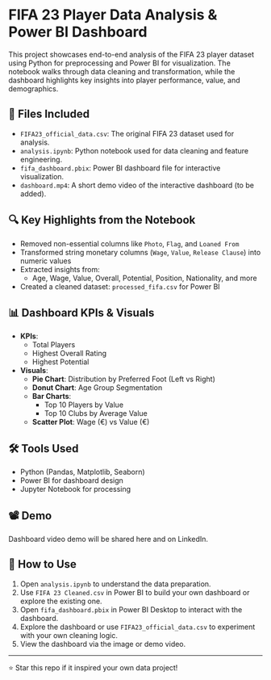 # FIFA 23 Player Data Analysis & Power BI Dashboard

This project showcases end-to-end analysis of the FIFA 23 player dataset using Python for preprocessing and Power BI for visualization. The notebook walks through data cleaning and transformation, while the dashboard highlights key insights into player performance, value, and demographics.

## 📁 Files Included

- `FIFA23_official_data.csv`: The original FIFA 23 dataset used for analysis.
- `analysis.ipynb`: Python notebook used for data cleaning and feature engineering.
- `fifa_dashboard.pbix`: Power BI dashboard file for interactive visualization.
- `dashboard.mp4`: A short demo video of the interactive dashboard (to be added).
  
## 🔍 Key Highlights from the Notebook

- Removed non-essential columns like `Photo`, `Flag`, and `Loaned From`
- Transformed string monetary columns (`Wage`, `Value`, `Release Clause`) into numeric values
- Extracted insights from:
  - Age, Wage, Value, Overall, Potential, Position, Nationality, and more
- Created a cleaned dataset: `processed_fifa.csv` for Power BI

## 📊 Dashboard KPIs & Visuals

- **KPIs**:
  - Total Players
  - Highest Overall Rating
  - Highest Potential
- **Visuals**:
  - **Pie Chart**: Distribution by Preferred Foot (Left vs Right)
  - **Donut Chart**: Age Group Segmentation
  - **Bar Charts**:
    - Top 10 Players by Value
    - Top 10 Clubs by Average Value
  - **Scatter Plot**: Wage (€) vs Value (€)

## 🛠 Tools Used

- Python (Pandas, Matplotlib, Seaborn)
- Power BI for dashboard design
- Jupyter Notebook for processing

## 📽 Demo

Dashboard video demo will be shared here and on LinkedIn.

## 🚀 How to Use

1. Open `analysis.ipynb` to understand the data preparation.
2. Use `FIFA 23 Cleaned.csv` in Power BI to build your own dashboard or explore the existing one.
3. Open `fifa_dashboard.pbix` in Power BI Desktop to interact with the dashboard. 
4. Explore the dashboard or use `FIFA23_official_data.csv` to experiment with your own cleaning logic.
5. View the dashboard via the image or demo video.

---

⭐ Star this repo if it inspired your own data project!
